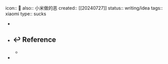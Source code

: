 icon:: 🤮
also:: 小米做的恶
created:: [[20240727]]
status:: writing/idea
tags:: xiaomi
type:: sucks

-
- ## ↩ Reference
  -
-